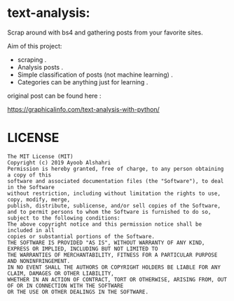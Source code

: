 # text-analysis:
Scrap around with bs4 and gathering posts from your favorite sites.


Aim of this project:
* scraping .
* Analysis posts .
* Simple classification of posts (not machine learning) .
* Categories can be anything just for learning .


original post can be found here :

https://graphicalinfo.com/text-analysis-with-python/




# LICENSE

```
The MIT License (MIT)
Copyright (c) 2019 Ayoob Alshahri
Permission is hereby granted, free of charge, to any person obtaining a copy of this 
software and associated documentation files (the "Software"), to deal in the Software 
without restriction, including without limitation the rights to use, copy, modify, merge, 
publish, distribute, sublicense, and/or sell copies of the Software, 
and to permit persons to whom the Software is furnished to do so, subject to the following conditions:
The above copyright notice and this permission notice shall be included in all 
copies or substantial portions of the Software.
THE SOFTWARE IS PROVIDED "AS IS", WITHOUT WARRANTY OF ANY KIND, EXPRESS OR IMPLIED, INCLUDING BUT NOT LIMITED TO 
THE WARRANTIES OF MERCHANTABILITY, FITNESS FOR A PARTICULAR PURPOSE AND NONINFRINGEMENT. 
IN NO EVENT SHALL THE AUTHORS OR COPYRIGHT HOLDERS BE LIABLE FOR ANY CLAIM, DAMAGES OR OTHER LIABILITY,
WHETHER IN AN ACTION OF CONTRACT, TORT OR OTHERWISE, ARISING FROM, OUT OF OR IN CONNECTION WITH THE SOFTWARE 
OR THE USE OR OTHER DEALINGS IN THE SOFTWARE.
```

